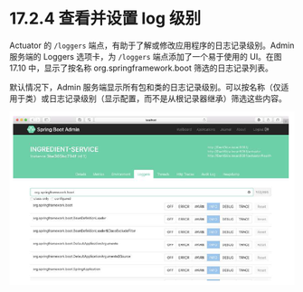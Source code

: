 # 17.2.4 查看并设置 log 级别

Actuator 的 `/loggers` 端点，有助于了解或修改应用程序的日志记录级别。Admin 服务端的 Loggers 选项卡，为 `/loggers` 端点添加了一个易于使用的 UI。在图 17.10 中，显示了按名称 org.springframework.boot 筛选的日志记录列表。

默认情况下，Admin 服务端显示所有包和类的日志记录级别。可以按名称（仅适用于类）或日志记录级别（显示配置，而不是从根记录器继承）筛选这些内容。

![&#x56FE;17.10 Loggers &#x9009;&#x9879;&#x5361;&#x663E;&#x793A;&#x5E94;&#x7528;&#x7A0B;&#x5E8F;&#x4E2D;&#xFF0C;&#x5305;&#x548C;&#x7C7B;&#x7684;&#x65E5;&#x5FD7;&#x8BB0;&#x5F55;&#x7EA7;&#x522B;&#xFF0C;&#x5E76;&#x5141;&#x8BB8;&#x60A8;&#x8986;&#x76D6;&#x8FD9;&#x4E9B;&#x7EA7;&#x522B;&#x3002;](../../.gitbook/assets/17.10.png)

